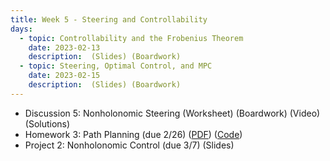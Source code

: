 ```yaml
---
title: Week 5 - Steering and Controllability
days:
  - topic: Controllability and the Frobenius Theorem
    date: 2023-02-13
    description:  (Slides) (Boardwork)
  - topic: Steering, Optimal Control, and MPC
    date: 2023-02-15
    description:  (Slides) (Boardwork)
---
```


- Discussion 5: Nonholonomic Steering (Worksheet) (Boardwork) (Video) (Solutions) 
- Homework 3: Path Planning (due 2/26) ([PDF](https://ucb-ee106.github.io/106b-sp24site/assets/hw/hw3.pdf)) ([Code](https://ucb-ee106.github.io/106b-sp24site/assets/hw/hw3_code.pdf))
- Project 2: Nonholonomic Control (due 3/7) (Slides)

<a id="Week6"></a>

